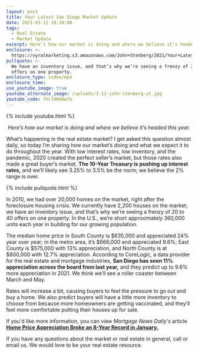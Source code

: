 ```yaml
---
layout: post
title: Your Latest San Diego Market Update
date: 2021-03-12 18:18:00
tags:
  - Real Estate
  - Market Update
excerpt: Here’s how our market is doing and where we believe it’s headed this year.
enclosure: >-
  https://vyralmarketing.s3.amazonaws.com/John+Stenberg/2021/Your+Latest+San+Diego+Market+Update.mp4
pullquote: >-
  We have an inventory issue, and that’s why we’re seeing a frenzy of 20 to 40
  offers on one property.
enclosure_type: video/mp4
enclosure_time:
use_youtube_image: true
youtube_alternate_image: /uploads/3-12-john-stenberg-yt.jpg
youtube_code: fhr14KKmw7o
---
```

{% include youtube.html %}

<p style="text-align: center;"><em>Here’s how our market is doing and where we believe it’s headed this year.</em></p>

What’s happening in the real estate market? I get asked this question almost daily, so today I’m sharing how our market’s doing and what we expect it to do throughout the year. With low interest rates, low inventory, and the pandemic, 2020 created the perfect seller’s market, but those rates also made a great buyer’s market. <b>The 10-Year Treasury is pushing up interest rates,</b> and we’ll likely see 3.25% to 3.5% be the norm; we believe the 2% range is over.

{% include pullquote.html %}

In 2010, we had over 20,000 homes on the market, right after the foreclosure housing crisis. We currently have 2,200 houses on the market; we have an inventory issue, and that’s why we’re seeing a frenzy of 20 to 40 offers on one property. In the U.S., we’re short approximately 360,000 units each year in building for our growing population.

The median home price in South County is $635,000 and appreciated 24% year over year; in the metro area, it’s $666,000 and appreciated 9.6%; East County is $575,000 with 13% appreciation, and North County is at $800,000 with 12.7% appreciation. According to CoreLogic, a data provider for the real estate and mortgage industries, <b>San Diego has seen 11% appreciation across the board from last year,</b> and they predict up to 9.6% more appreciation in 2021. We think we’ll see a roller coaster between March and May. 

Rates will increase a bit, causing buyers to feel the pressure to go out and buy a home. We also predict buyers will have a little more inventory to choose from because more homeowners are getting vaccinated, and they’ll feel more comfortable putting their houses up for sale.

If you'd like more information, you can view <em>Mortgage News Daily's</em> article <b><a href="http://www.mortgagenewsdaily.com/03022021_corelogic_hpi.asp">Home Price Appreciation Broke an 8-Year Record in January.</a></b>

If you have any questions about the market or real estate in general, call or email us. We would love to be your real estate resource.